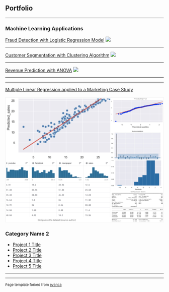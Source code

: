 ## Portfolio

---

### Machine Learning Applications

[Fraud Detection with Logistic Regression Model](/logistic_regression)
<img src="images/dummy_thumbnail.jpg?raw=true"/>

---
[Customer Segmentation with Clustering Algorithm](https://github.com/AurelieGIRAUD/Data_Science_Projects/tree/main/Clustering)
<img src="images/dummy_thumbnail.jpg?raw=true"/>

---
[Revenue Prediction with ANOVA](https://github.com/AurelieGIRAUD/Data_Science_Projects/tree/main/ANOVA)
<img src="images/dummy_thumbnail.jpg?raw=true"/>

---
---
[Multiple Linear Regression applied to a Marketing Case Study](/linear_regression)
 <br> <br>
<img src="images/Linear.jpg"/>

### Category Name 2

- [Project 1 Title](http://example.com/)
- [Project 2 Title](http://example.com/)
- [Project 3 Title](http://example.com/)
- [Project 4 Title](http://example.com/)
- [Project 5 Title](http://example.com/)

---




---
<p style="font-size:11px">Page template forked from <a href="https://github.com/evanca/quick-portfolio">evanca</a></p>
<!-- Remove above link if you don't want to attibute -->
